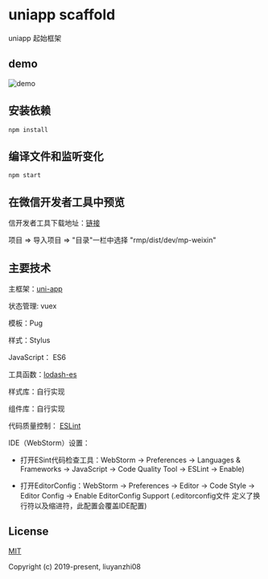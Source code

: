 # uniapp scaffold

uniapp 起始框架

## demo
![demo](https://raw.githubusercontent.com/liuyanzhi08/uniapp-scaffold/master/demo.gif)

## 安装依赖
```
npm install
```

## 编译文件和监听变化
```
npm start
```

## 在微信开发者工具中预览
信开发者工具下载地址：[链接](https://developers.weixin.qq.com/miniprogram/dev/devtools/stable.html)

 项目 => 导入项目 => "目录"一栏中选择 "rmp/dist/dev/mp-weixin"

## 主要技术

主框架：[uni-app](https://uniapp.dcloud.io/)

状态管理: vuex

模板：Pug

样式：Stylus

JavaScript： ES6

工具函数：[lodash-es](https://www.lodashjs.com/)

样式库：自行实现

组件库：自行实现

代码质量控制： [ESLint](https://cn.eslint.org/)

IDE（WebStorm）设置：

 - 打开ESint代码检查工具：WebStorm -> Preferences -> Languages & Frameworks -> JavaScript ->
 Code Quality Tool -> ESLint -> Enable)

 - 打开EditorConfig：WebStorm -> Preferences -> Editor -> Code Style ->
  Editor Config -> Enable EditorConfig Support (.editorconfig文件
  定义了换行符以及缩进符，此配置会覆盖IDE配置)
  
## License

[MIT](http://opensource.org/licenses/MIT)

Copyright (c) 2019-present, liuyanzhi08

